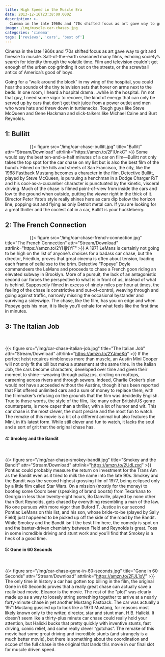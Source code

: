 ```yaml
---
title: High Speed in the Muscle Era
date: 2013-12-16T23:38:00.000Z
description: >-
  Cinema in the late 1960s and '70s shifted focus as art gave way to grit, echoing society’s search for identity through the volatile time.
image: /img/muscle-car-chases.jpg
categories: 'cinema'
tags: ['reviews', 'cars', 'best of']
---
```


Cinema in the late 1960s and '70s shifted focus as art gave way to grit and finesse to muscle. Salt-of-the-earth seasoned many films, echoing society’s search for identity through the volatile time. Film and television couldn't get enough of the urban cop grinding it out on the streets, or the screwball antics of America’s good ol’ boys.

Going for a “walk around the block” in my wing of the hospital, you could hear the sounds of the tiny television sets that hover on arms next to the beds. In one room, I heard a hospital drama ...while in the hospital. I’m not that guy, I need some vigor to recover, the kind of energy that can only be served up by cars that don’t get their juice from a power outlet and men who wore hats and threw down in turtlenecks. Tough guys like Steve McQueen and Gene Hackman and slick-talkers like Michael Caine and Burt Reynolds.

## 1: Bullitt
<svg width="16px" height="16px" class="db">
  <use xlink:href="#iconmonstr-star-3"></use>
</svg>
<svg width="16px" height="16px" class="db">
  <use xlink:href="#iconmonstr-star-3"></use>
</svg>
<svg width="16px" height="16px" class="db">
  <use xlink:href="#iconmonstr-star-3"></use>
</svg>
<svg width="16px" height="16px" class="db">
  <use xlink:href="#iconmonstr-star-5"></use>
</svg>
{{< figure src="/img/car-chase-bullitt.jpg" title="Bullitt" attr="Stream/Download" attrlink="https://amzn.to/2FIUnkC" >}}
Some would say the best ten-and-a-half minutes of a car on film—Bullitt not only takes the top spot for the car chase on my list but is also the best film of the bunch. Filmed on the hills and streets of San Francisco, the city, like the 1968 Fastback Mustang becomes a character in the film. Detective Bullitt, played by Steve McQueen, is pursuing a henchman in a Dodge Charger R/T and his cool-as-a-cucumber character is punctuated by the kinetic, visceral driving. Much of the chase is filmed point-of-view from inside the cars and low to the ground when outside, putting the viewer right in the thick of it. Director Peter Yate’s style really shines here as cars dip below the horizon line, popping out and flying as only Detroit metal can. If you are looking for a great thriller and the coolest cat in a car, Bullitt is your huckleberry.

## 2: The French Connection
<svg width="16px" height="16px" class="db">
  <use xlink:href="#iconmonstr-star-3"></use>
</svg>
<svg width="16px" height="16px" class="db">
  <use xlink:href="#iconmonstr-star-3"></use>
</svg>
<svg width="16px" height="16px" class="db">
  <use xlink:href="#iconmonstr-star-3"></use>
</svg>
<svg width="16px" height="16px" class="db">
  <use xlink:href="#iconmonstr-star-5"></use>
</svg>
{{< figure src="/img/car-chase-french-connection.jpg" title="The French Connection" attr="Stream/Download" attrlink="https://amzn.to/2YHjNYF" >}}
A 1971 LeMans is certainly not going to be high on the list of anyone’s choices for a badass car chase, but the director, Friedkin, proves that great cinema is often about tension, loading each frame of cellulose to the brim. Detective “Popeye” Doyle commandeers the LeMans and proceeds to chase a French goon riding an elevated subway in Brooklyn. More of a pursuit, the lack of an antagonistic second car forces the perspective to what is in front of us, instead of what is behind. Supposedly filmed in excess of ninety miles per hour at times, the feeling of the chase is constrictive and out-of-control, weaving through and going against traffic, narrowly missing the occasional bystander and surviving a sideswipe. The chase, like the film, has you on edge and when Popeye gets his man, it is likely you’ll exhale for what feels like the first time in minutes.

## 3: The Italian Job
<svg width="16px" height="16px" class="db">
  <use xlink:href="#iconmonstr-star-3"></use>
</svg>
<svg width="16px" height="16px" class="db">
  <use xlink:href="#iconmonstr-star-3"></use>
</svg>
<svg width="16px" height="16px" class="db">
  <use xlink:href="#iconmonstr-star-5"></use>
</svg>
<svg width="16px" height="16px" class="db">
  <use xlink:href="#iconmonstr-star-5"></use>
</svg>

{{< figure src="/img/car-chase-italian-job.jpg" title="The Italian Job" attr="Stream/Download" attrlink="https://amzn.to/2YJmeKq" >}}
If the perfect heist requires nimbleness more than muscle, an Austin Mini Cooper will not only fit the bill but make a statement at the same time. In the Italian Job, the cars become characters, developed over time and given their moment to shine—weaving through palazzos, circling on rooftops, careening across rivers and through sewers. Indeed, Charlie Croker’s plan would not have succeeded without the Austins, though it has been reported that Fiat offered unlimited cars and a sum of money to replace them, with the filmmaker’s refusing on the grounds that the film was decidedly English. True to those words, the style of the film, like many other British/US genre counterparts, is more caper than a thriller, with a lot of humor and wit. This car chase is the most clever, the most precise and the most fun to watch. The remake of this movie is a bit of a different animal but also features the Mini, in it’s latest form. While still clever and fun to watch, it lacks the soul and a sort of grit that the original chase has.

#### 4: Smokey and the Bandit
<svg width="16px" height="16px" class="db">
  <use xlink:href="#iconmonstr-star-3"></use>
</svg>
<svg width="16px" height="16px" class="db">
  <use xlink:href="#iconmonstr-star-3"></use>
</svg>
<svg width="16px" height="16px" class="db">
  <use xlink:href="#iconmonstr-star-5"></use>
</svg>
<svg width="16px" height="16px" class="db">
  <use xlink:href="#iconmonstr-star-5"></use>
</svg>

{{< figure src="/img/car-chase-smokey-bandit.jpg" title="Smokey and the Bandit" attr="Stream/Download" attrlink="https://amzn.to/2UdLzxd" >}}
Pontiac could probably measure the return on investment for the Trans Am as the Bandit even as it tried to milk the name into the late 90s. Smokey and the Bandit was the second highest grossing film of 1977, being eclipsed only by a little film called Star Wars. On a mission (mostly for the money) to bootleg some Coors beer (speaking of brand boosts) from Texarkana to Georgia in less than twenty-eight hours, Bo Danville, played by none other than Burt Reynolds, gets chased by everything resembling a man of the law. No one pursues with more vigor than Buford T. Justice in our second Pontiac LeMans on this list, and his son, whose bride-to-be (played by Sally Field) just happened to be picked up off the side of the road by the Bandit. While Smokey and the Bandit isn’t the best film here, the comedy is spot on and the banter-driven chemistry between Field and Reynolds is great. Toss in some incredible driving and stunt work and you’ll find that Smokey is a heck of a good time.

#### 5: Gone in 60 Seconds
<svg width="16px" height="16px" class="db">
  <use xlink:href="#iconmonstr-star-3"></use>
</svg>
<svg width="16px" height="16px" class="db">
  <use xlink:href="#iconmonstr-star-5"></use>
</svg>
<svg width="16px" height="16px" class="db">
  <use xlink:href="#iconmonstr-star-5"></use>
</svg>
<svg width="16px" height="16px" class="db">
  <use xlink:href="#iconmonstr-star-5"></use>
</svg>

{{< figure src="/img/car-chase-gone-in-60-seconds.jpg" title="Gone in 60 Seconds" attr="Stream/Download" attrlink="https://amzn.to/2FJL1oV" >}}
The only time in history a car has gotten top billing in the film, the original Gone in 60 Seconds proves that a really great chase can actually save a really bad movie. Eleanor is the movie. The rest of the "plot" was clearly made up as a way to loosely string something together to arrive at a nearly forty-minute chase in yet another Mustang Fastback. The car was actually a 1971 Mustang gussied up to look like a 1973 Mustang, for reasons most likely known only to the writer, director, star and stunt man, H.B. Halicki. It doesn’t seem like a thirty-plus minute car chase could really hold your attention, but Halicki bucks that pretty quickly with inventive stunts, fast driving, comic relief, and some really clever “gotchas”. The remake of this movie had some great driving and incredible stunts (and strangely is a much better movie), but there is something about the coordination and scope of the full chase in the original that lands this movie in our final slot for muscle driven speed.
